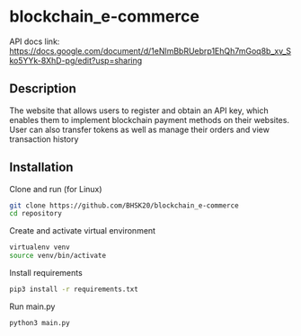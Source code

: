 # blockchain_e-commerce

API docs link: https://docs.google.com/document/d/1eNlmBbRUebrp1EhQh7mGoq8b_xv_Sko5YYk-8XhD-pg/edit?usp=sharing

## Description

The website that allows users to register and obtain an API key, which enables them to implement blockchain payment methods on their websites. User can also transfer tokens as well as manage their orders and view transaction history

## Installation

Clone and run (for Linux)

```bash
git clone https://github.com/BHSK20/blockchain_e-commerce
cd repository
```

Create and activate virtual environment

```bash
virtualenv venv
source venv/bin/activate
```

Install requirements

```bash
pip3 install -r requirements.txt
```

Run main.py

```bash
python3 main.py
```
